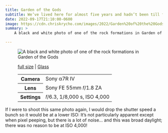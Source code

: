```yaml
---
title: Garden of the Gods
subtitle: We’ve lived here for almost five years and hadn’t been till friends visited a couple weeks ago.
date: 2022-09-17T21:10:00-0600
image: https://cdn.chriskrycho.com/images/2022/Garden%20of%20the%20Gods%20thumb.jpg
summary: >
    A black and white photo of one of the rock formations in Garden of the Gods.

---
```


<figure>
<img src='{{image}}' alt='A black and white photo of one of the rock formations in Garden of the Gods' />
<figcaption>
<p><a href="https://cdn.chriskrycho.com/images/2022/Garden%20of%20the%20Gods.jpg">full size</a> | <a href='https://glass.photo/chriskrycho/7YRTwv15nXr3yuGcfw85Ih'>Glass</a></p>
<table>
    <tr>
        <th scope='row'>Camera</th>
        <td>Sony α7R IV</td>
    </tr>
    <tr>
        <th scope='row'>Lens</th>
        <td>Sony FE 55mm 𝑓/1.8 ZA</td>
    </tr>
    <tr>
        <th scope='row'>Settings</th>
        <td>𝑓/6.3, 1/8,000 s, <span class='smcp'>ISO</span> 4,000</td>
    </tr>
</table>
</figcaption>
</figure>

If I were to shoot this same photo again, I would drop the shutter speed a bunch so it would be at a lower <span class='smcp'>ISO</span>: It’s not particularly apparent except when pixel peeping, but there is a lot of noise… and this was broad daylight; there was no reason to be at <span class='smcp'>ISO</span> 4,000!
